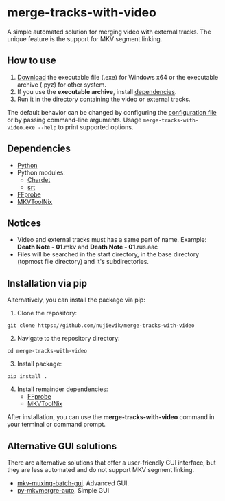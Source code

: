 # merge-tracks-with-video

A simple automated solution for merging video with external tracks. The
unique feature is the support for MKV segment linking.

## How to use

1. [Download](
https://github.com/nujievik/merge-tracks-with-video/releases) the
executable file (.exe) for Windows x64 or the executable archive
(.pyz) for other system.
2. If you use the **executable archive**, install [dependencies](
#dependencies).
3. Run it in the directory containing the video or external tracks.

The default behavior can be changed by configuring the
[configuration file](
https://github.com/nujievik/merge-tracks-with-video/blob/main/config-merge-tracks-with-video.ini)
or by passing command-line arguments.
Usage `merge-tracks-with-video.exe --help` to print supported options.

## Dependencies

- [Python](https://www.python.org/downloads/)
- Python modules:
    - [Chardet](https://github.com/chardet/chardet)
    - [srt](https://github.com/cdown/srt)
- [FFprobe](https://ffmpeg.org/download.html)
- [MKVToolNix](https://mkvtoolnix.download/)

## Notices

- Video and external tracks must has a same part of name. Example:
**Death Note - 01**.mkv and **Death Note - 01**.rus.aac
- Files will be searched in the start directory, in the base directory 
(topmost file directory) and it's subdirectories.

## Installation via pip

Alternatively, you can install the package via pip:
1. Clone the repository:
```
git clone https://github.com/nujievik/merge-tracks-with-video
```
2. Navigate to the repository directory:
```
cd merge-tracks-with-video
```
3. Install package:
```
pip install .
```
4. Install remainder dependencies:
    - [FFprobe](https://ffmpeg.org/download.html)
    - [MKVToolNix](https://mkvtoolnix.download/)

After installation, you can use the **merge-tracks-with-video** command
in your terminal or command prompt.

## Alternative GUI solutions

There are alternative solutions that offer a user-friendly GUI
interface, but they are less automated and do not support MKV segment
linking.

- [mkv-muxing-batch-gui](
https://github.com/yaser01/mkv-muxing-batch-gui). Advanced GUI.
- [py-mkvmergre-auto](https://github.com/LedyBacer/py-mkvmergre-auto).
Simple GUI

